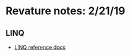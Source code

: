 # Revature notes: 2/21/19

## LINQ
- [LINQ reference docs](https://docs.microsoft.com/en-us/dotnet/api/system.linq.enumerable?view=netstandard-2.0)